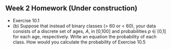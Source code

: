 Week 2 Homework
(Under construction)
--
* Exercise 10.1
 * (b) Suppose that instead of binary classes (> 60 or < 60), your data consists of a discrete set of ages, *A*, in [0,100] and probabilities *p* ∈ [0,1] for each age, respectively. Write an equation the probability of each class.
 How would you calculate the probability of 
Exercise 10.5

